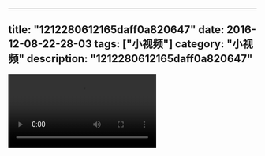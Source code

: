 
---
title: "1212280612165daff0a820647"
date: 2016-12-08-22-28-03
tags: ["小视频"]
category: "小视频"
description: "1212280612165daff0a820647"
---
<video src="http://ohtsqip0g.bkt.clouddn.com/1212280612165daff0a820647.mp4" controls="controls"></video>

